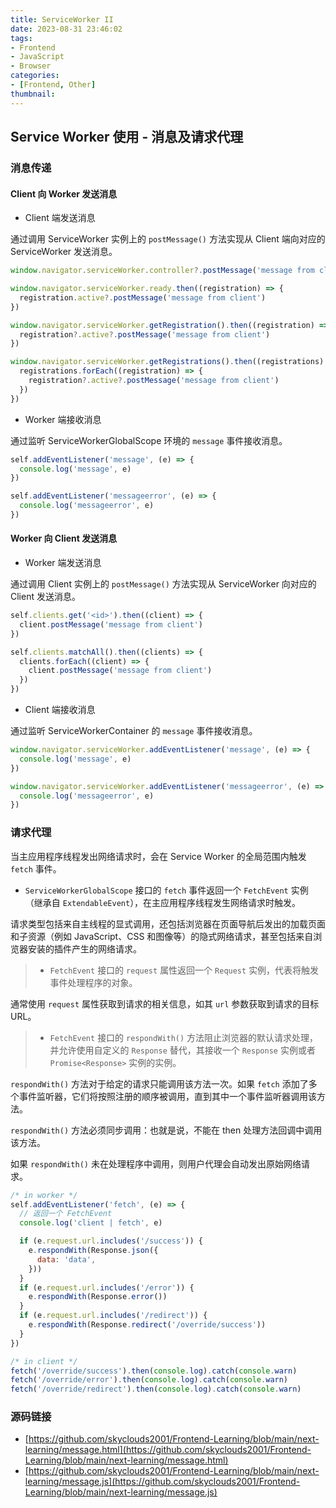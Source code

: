 ```yaml
---
title: ServiceWorker II
date: 2023-08-31 23:46:02
tags:
- Frontend
- JavaScript
- Browser
categories:
- [Frontend, Other]
thumbnail:
---
```


## Service Worker 使用 - 消息及请求代理

### 消息传递

#### Client 向 Worker 发送消息

* Client 端发送消息

通过调用 ServiceWorker 实例上的 `postMessage()` 方法实现从 Client 端向对应的 ServiceWorker 发送消息。

```js
window.navigator.serviceWorker.controller?.postMessage('message from client')

window.navigator.serviceWorker.ready.then((registration) => {
  registration.active?.postMessage('message from client')
})

window.navigator.serviceWorker.getRegistration().then((registration) => {
  registration?.active?.postMessage('message from client')
})

window.navigator.serviceWorker.getRegistrations().then((registrations) => {
  registrations.forEach((registration) => {
    registration?.active?.postMessage('message from client')
  })
})
```

* Worker 端接收消息

通过监听 ServiceWorkerGlobalScope 环境的 `message` 事件接收消息。

```js
self.addEventListener('message', (e) => {
  console.log('message', e)
})

self.addEventListener('messageerror', (e) => {
  console.log('messageerror', e)
})
```

#### Worker 向 Client 发送消息

* Worker 端发送消息

通过调用 Client 实例上的 `postMessage()` 方法实现从 ServiceWorker 向对应的 Client 发送消息。

```js
self.clients.get('<id>').then((client) => {
  client.postMessage('message from client')
})

self.clients.matchAll().then((clients) => {
  clients.forEach((client) => {
    client.postMessage('message from client')
  })
})
```

* Client 端接收消息

通过监听 ServiceWorkerContainer 的 `message` 事件接收消息。

```js
window.navigator.serviceWorker.addEventListener('message', (e) => {
  console.log('message', e)
})

window.navigator.serviceWorker.addEventListener('messageerror', (e) => {
  console.log('messageerror', e)
})
```

### 请求代理

当主应用程序线程发出网络请求时，会在 Service Worker 的全局范围内触发 `fetch` 事件。

* `ServiceWorkerGlobalScope` 接口的 `fetch` 事件返回一个 `FetchEvent` 实例（继承自 `ExtendableEvent`），在主应用程序线程发生网络请求时触发。

请求类型包括来自主线程的显式调用，还包括浏览器在页面导航后发出的加载页面和子资源（例如 JavaScript、CSS 和图像等）的隐式网络请求，甚至包括来自浏览器安装的插件产生的网络请求。

> * `FetchEvent` 接口的 `request` 属性返回一个 `Request` 实例，代表将触发事件处理程序的对象。

通常使用 `request` 属性获取到请求的相关信息，如其 `url` 参数获取到请求的目标 URL。

> * `FetchEvent` 接口的 `respondWith()` 方法阻止浏览器的默认请求处理，并允许使用自定义的 `Response` 替代，其接收一个 `Response` 实例或者 `Promise<Response>` 实例的实例。

`respondWith()` 方法对于给定的请求只能调用该方法一次。如果 `fetch` 添加了多个事件监听器，它们将按照注册的顺序被调用，直到其中一个事件监听器调用该方法。

`respondWith()` 方法必须同步调用：也就是说，不能在 then 处理方法回调中调用该方法。

如果 `respondWith()` 未在处理程序中调用，则用户代理会自动发出原始网络请求。

```js
/* in worker */
self.addEventListener('fetch', (e) => {
  // 返回一个 FetchEvent
  console.log('client | fetch', e)

  if (e.request.url.includes('/success')) {
    e.respondWith(Response.json({
      data: 'data',
    }))
  }
  if (e.request.url.includes('/error')) {
    e.respondWith(Response.error())
  }
  if (e.request.url.includes('/redirect')) {
    e.respondWith(Response.redirect('/override/success'))
  }
})

/* in client */
fetch('/override/success').then(console.log).catch(console.warn)
fetch('/override/error').then(console.log).catch(console.warn)
fetch('/override/redirect').then(console.log).catch(console.warn)
```

### 源码链接

* [https://github.com/skyclouds2001/Frontend-Learning/blob/main/next-learning/message.html](https://github.com/skyclouds2001/Frontend-Learning/blob/main/next-learning/message.html)
* [https://github.com/skyclouds2001/Frontend-Learning/blob/main/next-learning/message.js](https://github.com/skyclouds2001/Frontend-Learning/blob/main/next-learning/message.js)
